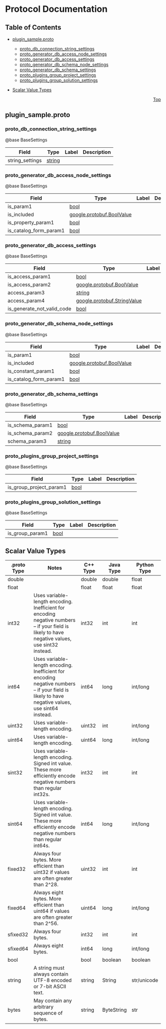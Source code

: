 # Protocol Documentation
<a name="top"></a>

## Table of Contents

- [plugin_sample.proto](#plugin_sample.proto)
    - [proto_db_connection_string_settings](#proto_plugin_sample.proto_db_connection_string_settings)
    - [proto_generator_db_access_node_settings](#proto_plugin_sample.proto_generator_db_access_node_settings)
    - [proto_generator_db_access_settings](#proto_plugin_sample.proto_generator_db_access_settings)
    - [proto_generator_db_schema_node_settings](#proto_plugin_sample.proto_generator_db_schema_node_settings)
    - [proto_generator_db_schema_settings](#proto_plugin_sample.proto_generator_db_schema_settings)
    - [proto_plugins_group_project_settings](#proto_plugin_sample.proto_plugins_group_project_settings)
    - [proto_plugins_group_solution_settings](#proto_plugin_sample.proto_plugins_group_solution_settings)
  
  
  
  

- [Scalar Value Types](#scalar-value-types)



<a name="plugin_sample.proto"></a>
<p align="right"><a href="#top">Top</a></p>

## plugin_sample.proto



<a name="proto_plugin_sample.proto_db_connection_string_settings"></a>

### proto_db_connection_string_settings
@base BaseSettings


| Field | Type | Label | Description |
| ----- | ---- | ----- | ----------- |
| string_settings | [string](#string) |  |  |






<a name="proto_plugin_sample.proto_generator_db_access_node_settings"></a>

### proto_generator_db_access_node_settings
@base BaseSettings


| Field | Type | Label | Description |
| ----- | ---- | ----- | ----------- |
| is_param1 | [bool](#bool) |  |  |
| is_included | [google.protobuf.BoolValue](#google.protobuf.BoolValue) |  |  |
| is_property_param1 | [bool](#bool) |  |  |
| is_catalog_form_param1 | [bool](#bool) |  |  |






<a name="proto_plugin_sample.proto_generator_db_access_settings"></a>

### proto_generator_db_access_settings
@base BaseSettings


| Field | Type | Label | Description |
| ----- | ---- | ----- | ----------- |
| is_access_param1 | [bool](#bool) |  |  |
| is_access_param2 | [google.protobuf.BoolValue](#google.protobuf.BoolValue) |  |  |
| access_param3 | [string](#string) |  |  |
| access_param4 | [google.protobuf.StringValue](#google.protobuf.StringValue) |  |  |
| is_generate_not_valid_code | [bool](#bool) |  |  |






<a name="proto_plugin_sample.proto_generator_db_schema_node_settings"></a>

### proto_generator_db_schema_node_settings
@base BaseSettings


| Field | Type | Label | Description |
| ----- | ---- | ----- | ----------- |
| is_param1 | [bool](#bool) |  |  |
| is_included | [google.protobuf.BoolValue](#google.protobuf.BoolValue) |  |  |
| is_constant_param1 | [bool](#bool) |  |  |
| is_catalog_form_param1 | [bool](#bool) |  |  |






<a name="proto_plugin_sample.proto_generator_db_schema_settings"></a>

### proto_generator_db_schema_settings
@base BaseSettings


| Field | Type | Label | Description |
| ----- | ---- | ----- | ----------- |
| is_schema_param1 | [bool](#bool) |  |  |
| is_schema_param2 | [google.protobuf.BoolValue](#google.protobuf.BoolValue) |  |  |
| schema_param3 | [string](#string) |  |  |






<a name="proto_plugin_sample.proto_plugins_group_project_settings"></a>

### proto_plugins_group_project_settings
@base BaseSettings


| Field | Type | Label | Description |
| ----- | ---- | ----- | ----------- |
| is_group_project_param1 | [bool](#bool) |  |  |






<a name="proto_plugin_sample.proto_plugins_group_solution_settings"></a>

### proto_plugins_group_solution_settings
@base BaseSettings


| Field | Type | Label | Description |
| ----- | ---- | ----- | ----------- |
| is_group_param1 | [bool](#bool) |  |  |





 

 

 

 



## Scalar Value Types

| .proto Type | Notes | C++ Type | Java Type | Python Type |
| ----------- | ----- | -------- | --------- | ----------- |
| <a name="double" /> double |  | double | double | float |
| <a name="float" /> float |  | float | float | float |
| <a name="int32" /> int32 | Uses variable-length encoding. Inefficient for encoding negative numbers – if your field is likely to have negative values, use sint32 instead. | int32 | int | int |
| <a name="int64" /> int64 | Uses variable-length encoding. Inefficient for encoding negative numbers – if your field is likely to have negative values, use sint64 instead. | int64 | long | int/long |
| <a name="uint32" /> uint32 | Uses variable-length encoding. | uint32 | int | int/long |
| <a name="uint64" /> uint64 | Uses variable-length encoding. | uint64 | long | int/long |
| <a name="sint32" /> sint32 | Uses variable-length encoding. Signed int value. These more efficiently encode negative numbers than regular int32s. | int32 | int | int |
| <a name="sint64" /> sint64 | Uses variable-length encoding. Signed int value. These more efficiently encode negative numbers than regular int64s. | int64 | long | int/long |
| <a name="fixed32" /> fixed32 | Always four bytes. More efficient than uint32 if values are often greater than 2^28. | uint32 | int | int |
| <a name="fixed64" /> fixed64 | Always eight bytes. More efficient than uint64 if values are often greater than 2^56. | uint64 | long | int/long |
| <a name="sfixed32" /> sfixed32 | Always four bytes. | int32 | int | int |
| <a name="sfixed64" /> sfixed64 | Always eight bytes. | int64 | long | int/long |
| <a name="bool" /> bool |  | bool | boolean | boolean |
| <a name="string" /> string | A string must always contain UTF-8 encoded or 7-bit ASCII text. | string | String | str/unicode |
| <a name="bytes" /> bytes | May contain any arbitrary sequence of bytes. | string | ByteString | str |

